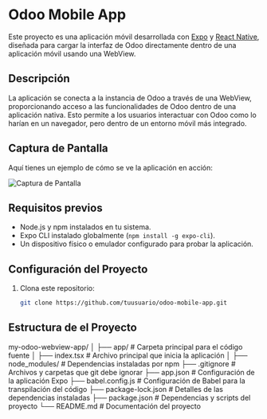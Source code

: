 # Odoo Mobile App

Este proyecto es una aplicación móvil desarrollada con [Expo](https://expo.dev) y [React Native](https://reactnative.dev), diseñada para cargar la interfaz de Odoo directamente dentro de una aplicación móvil usando una WebView.

## Descripción

La aplicación se conecta a la instancia de Odoo a través de una WebView, proporcionando acceso a las funcionalidades de Odoo dentro de una aplicación nativa. Esto permite a los usuarios interactuar con Odoo como lo harían en un navegador, pero dentro de un entorno móvil más integrado.


## Captura de Pantalla

Aquí tienes un ejemplo de cómo se ve la aplicación en acción:

![Captura de Pantalla](../assets/ss1.png)

## Requisitos previos

- Node.js y npm instalados en tu sistema.
- Expo CLI instalado globalmente (`npm install -g expo-cli`).
- Un dispositivo físico o emulador configurado para probar la aplicación.

## Configuración del Proyecto

1. Clona este repositorio:

   ```bash
   git clone https://github.com/tuusuario/odoo-mobile-app.git
   ```

## Estructura de el Proyecto

my-odoo-webview-app/
│
├── app/ # Carpeta principal para el código fuente
│ ├── index.tsx # Archivo principal que inicia la aplicación
│
├── node_modules/ # Dependencias instaladas por npm
├── .gitignore # Archivos y carpetas que git debe ignorar
├── app.json # Configuración de la aplicación Expo
├── babel.config.js # Configuración de Babel para la transpilación del código
├── package-lock.json # Detalles de las dependencias instaladas
├── package.json # Dependencias y scripts del proyecto
└── README.md # Documentación del proyecto
